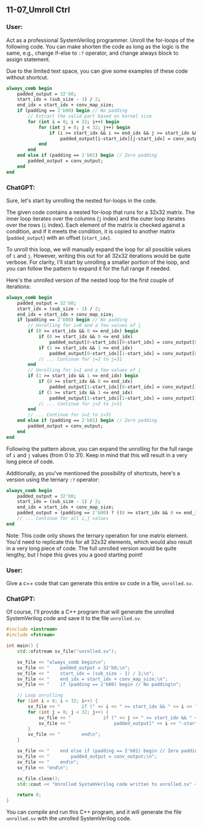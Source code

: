 ## 11-07_Umroll Ctrl
### User:
Act as a professional SystemVerilog programmer.
Unroll the for-loops of the following code. You can make shorten the code as long as the logic is the same, e.g., change if-else to `:?` operator, and change always block to assign statement.

Due to the limited text space, you can give some examples of these code without shortcut.

```systemverilog
always_comb begin
    padded_output = 32'b0;
    start_idx = (sub_size - 1) / 2;
    end_idx = start_idx + conv_map_size;
    if (padding == 2'b00) begin // No padding
        // Extract the valid part based on kernel size
        for (int i = 0; i < 32; i++) begin
            for (int j = 0; j < 32; j++) begin
                if (i >= start_idx && i <= end_idx && j >= start_idx && j <= end_idx)
                    padded_output[i-start_idx][j-start_idx] = conv_output[i][j];
            end
        end
    end else if (padding == 2'b01) begin // Zero padding
        padded_output = conv_output;
    end
end
```

### ChatGPT:
Sure, let's start by unrolling the nested for-loops in the code.

The given code contains a nested for-loop that runs for a 32x32 matrix. The inner loop iterates over the columns (`j` index) and the outer loop iterates over the rows (`i` index). Each element of the matrix is checked against a condition, and if it meets the condition, it is copied to another matrix (`padded_output`) with an offset (`start_idx`).

To unroll this loop, we will manually expand the loop for all possible values of `i` and `j`. However, writing this out for all 32x32 iterations would be quite verbose. For clarity, I'll start by unrolling a smaller portion of the loop, and you can follow the pattern to expand it for the full range if needed.

Here's the unrolled version of the nested loop for the first couple of iterations:

```systemverilog
always_comb begin
    padded_output = 32'b0;
    start_idx = (sub_size - 1) / 2;
    end_idx = start_idx + conv_map_size;
    if (padding == 2'b00) begin // No padding
        // Unrolling for i=0 and a few values of j
        if (0 >= start_idx && 0 <= end_idx) begin
            if (0 >= start_idx && 0 <= end_idx)
                padded_output[0-start_idx][0-start_idx] = conv_output[0][0];
            if (1 >= start_idx && 1 <= end_idx)
                padded_output[0-start_idx][1-start_idx] = conv_output[0][1];
            // ... Continue for j=2 to j=31
        end
        // Unrolling for i=1 and a few values of j
        if (1 >= start_idx && 1 <= end_idx) begin
            if (0 >= start_idx && 0 <= end_idx)
                padded_output[1-start_idx][0-start_idx] = conv_output[1][0];
            if (1 >= start_idx && 1 <= end_idx)
                padded_output[1-start_idx][1-start_idx] = conv_output[1][1];
            // ... Continue for j=2 to j=31
        end
        // ... Continue for i=2 to i=31
    end else if (padding == 2'b01) begin // Zero padding
        padded_output = conv_output;
    end
end
```

Following the pattern above, you can expand the unrolling for the full range of `i` and `j` values (from 0 to 31). Keep in mind that this will result in a very long piece of code.

Additionally, as you've mentioned the possibility of shortcuts, here's a version using the ternary `:?` operator:

```systemverilog
always_comb begin
    padded_output = 32'b0;
    start_idx = (sub_size - 1) / 2;
    end_idx = start_idx + conv_map_size;
    padded_output = (padding == 2'b00) ? ((0 >= start_idx && 0 <= end_idx) ? ((0 >= start_idx && 0 <= end_idx) ? conv_output[0][0] : padded_output[0][0]) : padded_output[0][0]) : conv_output;
    // ... Continue for all i,j values
end
```

Note: This code only shows the ternary operation for one matrix element. You'd need to replicate this for all 32x32 elements, which would also result in a very long piece of code. The full unrolled version would be quite lengthy, but I hope this gives you a good starting point!

### User:
Give a c++ code that can generate this entire sv code in a file, `unrolled.sv`.

### ChatGPT:
Of course, I'll provide a C++ program that will generate the unrolled SystemVerilog code and save it to the file `unrolled.sv`.

```cpp
#include <iostream>
#include <fstream>

int main() {
    std::ofstream sv_file("unrolled.sv");

    sv_file << "always_comb begin\n";
    sv_file << "    padded_output = 32'b0;\n";
    sv_file << "    start_idx = (sub_size - 1) / 2;\n";
    sv_file << "    end_idx = start_idx + conv_map_size;\n";
    sv_file << "    if (padding == 2'b00) begin // No padding\n";

    // Loop unrolling
    for (int i = 0; i < 32; i++) {
        sv_file << "        if (" << i << " >= start_idx && " << i << " <= end_idx) begin\n";
        for (int j = 0; j < 32; j++) {
            sv_file << "            if (" << j << " >= start_idx && " << j << " <= end_idx)\n";
            sv_file << "                padded_output[" << i << "-start_idx][" << j << "-start_idx] = conv_output[" << i << "][" << j << "];\n";
        }
        sv_file << "        end\n";
    }

    sv_file << "    end else if (padding == 2'b01) begin // Zero padding\n";
    sv_file << "        padded_output = conv_output;\n";
    sv_file << "    end\n";
    sv_file << "end\n";

    sv_file.close();
    std::cout << "Unrolled SystemVerilog code written to unrolled.sv" << std::endl;

    return 0;
}
```

You can compile and run this C++ program, and it will generate the file `unrolled.sv` with the unrolled SystemVerilog code.

